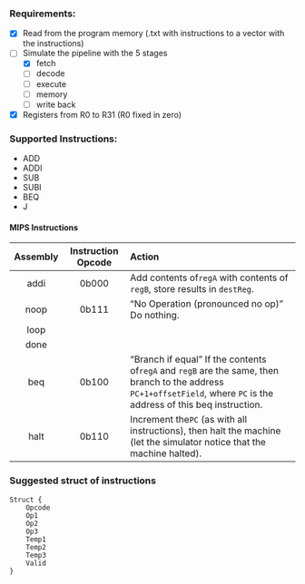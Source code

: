 ### Requirements:

* [X] Read from the program memory (.txt with instructions to a vector with the instructions)
* [ ] Simulate the pipeline with the 5 stages
  * [X] fetch
  * [ ] decode
  * [ ] execute
  * [ ] memory
  * [ ] write back
* [X] Registers from R0 to R31 (R0 fixed in zero)

### Supported Instructions:
- ADD
- ADDI
- SUB
- SUBI
- BEQ
- J

#### MIPS Instructions


| Assembly | Instruction Opcode | Action                                                                                                                                                                  |
| :--------: | :------------------: | :------------------------------------------------------------------------------------------------------------------------------------------------------------------------ |
|   addi   |       0b000       | Add contents of`regA` with contents of `regB`, store results in `destReg`.                                                                                              |
|   noop   |       0b111       | “No Operation (pronounced no op)” Do nothing.                                                                                                                         |
|   loop   |                   |                                                                                                                                                                         |
|   done   |                   |                                                                                                                                                                         |
|   beq   |       0b100       | “Branch if equal” If the contents of`regA` and `regB` are the same, then branch to the address `PC+1+offsetField`, where `PC` is the address of this beq instruction. |
|   halt   |       0b110       | Increment the`PC` (as with all instructions), then halt the machine (let the simulator notice that the machine halted).                                                 |

### Suggested struct of instructions
```
Struct {
    Opcode
    Op1
    Op2
    Op3
    Temp1
    Temp2
    Temp3
    Valid
}
```
